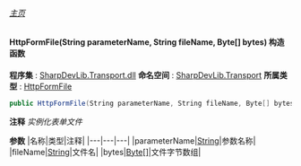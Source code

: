 ###### [主页](./Index.md "主页")
#### HttpFormFile(String parameterName, String fileName, Byte[] bytes) 构造函数
**程序集** : [SharpDevLib.Transport.dll](./SharpDevLib.Transport.assembly.md "SharpDevLib.Transport.dll")
**命名空间** : [SharpDevLib.Transport](./SharpDevLib.Transport.namespace.md "SharpDevLib.Transport")
**所属类型** : [HttpFormFile](./SharpDevLib.Transport.HttpFormFile.md "HttpFormFile")
``` csharp
public HttpFormFile(String parameterName, String fileName, Byte[] bytes)
```
**注释**
*实例化表单文件*

**参数**
|名称|类型|注释|
|---|---|---|
|parameterName|[String](https://learn.microsoft.com/en-us/dotnet/api/system.string "String")|参数名称|
|fileName|[String](https://learn.microsoft.com/en-us/dotnet/api/system.string "String")|文件名|
|bytes|[Byte\[\]](https://learn.microsoft.com/en-us/dotnet/api/system.byte[] "Byte\[\]")|文件字节数组|

